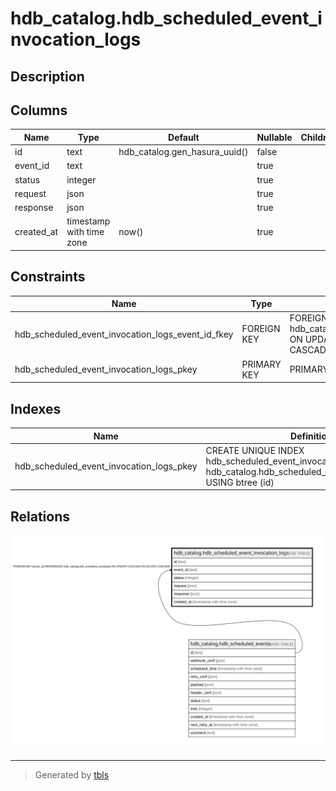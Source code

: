 # hdb_catalog.hdb_scheduled_event_invocation_logs

## Description

## Columns

| Name | Type | Default | Nullable | Children | Parents | Comment |
| ---- | ---- | ------- | -------- | -------- | ------- | ------- |
| id | text | hdb_catalog.gen_hasura_uuid() | false |  |  |  |
| event_id | text |  | true |  | [hdb_catalog.hdb_scheduled_events](hdb_catalog.hdb_scheduled_events.md) |  |
| status | integer |  | true |  |  |  |
| request | json |  | true |  |  |  |
| response | json |  | true |  |  |  |
| created_at | timestamp with time zone | now() | true |  |  |  |

## Constraints

| Name | Type | Definition |
| ---- | ---- | ---------- |
| hdb_scheduled_event_invocation_logs_event_id_fkey | FOREIGN KEY | FOREIGN KEY (event_id) REFERENCES hdb_catalog.hdb_scheduled_events(id) ON UPDATE CASCADE ON DELETE CASCADE |
| hdb_scheduled_event_invocation_logs_pkey | PRIMARY KEY | PRIMARY KEY (id) |

## Indexes

| Name | Definition |
| ---- | ---------- |
| hdb_scheduled_event_invocation_logs_pkey | CREATE UNIQUE INDEX hdb_scheduled_event_invocation_logs_pkey ON hdb_catalog.hdb_scheduled_event_invocation_logs USING btree (id) |

## Relations

![er](hdb_catalog.hdb_scheduled_event_invocation_logs.svg)

---

> Generated by [tbls](https://github.com/k1LoW/tbls)
